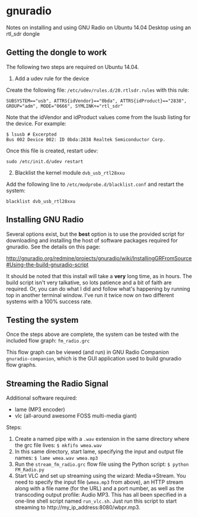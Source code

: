 # gnuradio
Notes on installing and using GNU Radio on Ubuntu 14.04 Desktop using an rtl_sdr dongle

## Getting the dongle to work
The following two steps are required on Ubuntu 14.04.

1) Add a udev rule for the device

Create the following file: ```/etc/udev/rules.d/20.rtlsdr.rules``` with this rule:
```
SUBSYSTEM=="usb", ATTRS{idVendor}=="0bda", ATTRS{idProduct}=="2838", GROUP="adm", MODE="0666", SYMLINK+="rtl_sdr"
```
Note that the idVendor and idProduct values come from the lsusb listing for the device. For example:
```
$ lsusb # Excerpted
Bus 002 Device 002: ID 0bda:2838 Realtek Semiconductor Corp.
```
Once this file is created, restart udev:
```
sudo /etc/init.d/udev restart
```
2) Blacklist the kernel module ```dvb_usb_rtl28xxu``` 

Add the following line to ```/etc/modprobe.d/blacklist.conf``` and restart the system:
```
blacklist dvb_usb_rtl28xxu
``` 

## Installing GNU Radio
Several options exist, but the **best** option is to use the provided script for downloading and installing the host of software packages required for gnuradio. See the details on this page:

http://gnuradio.org/redmine/projects/gnuradio/wiki/InstallingGRFromSource#Using-the-build-gnuradio-script

It should be noted that this install will take a **very** long time, as in hours. The build script isn't very talkative, so lots patience and a bit of faith are required. Or, you can do what I did and follow what's happening by running top in another terminal window. I've run it twice now on two different systems with a 100% success rate.

## Testing the system 
Once the steps above are complete, the system can be tested with the included flow graph: ```fm_radio.grc```

This flow graph can be viewed (and run) in GNU Radio Companion ```gnuradio-companion```, which is the GUI application used to build gnuradio flow graphs. 

## Streaming the Radio Signal
Additional software required:
* lame (MP3 encoder)
* vlc (all-around awesome FOSS multi-media giant)

Steps:

1. Create a named pipe with a ```.wav``` extension in the same directory where the grc file lives: ```$ mkfifo wmea.wav```
2. In this same directory, start lame, specifying the input and output file names: ```$ lame wmea.wav wmea.mp3```
3. Run the ```stream_fm_radio.grc``` flow file using the Python script: ```$ python FM_Radio.py```
4. Start VLC and set up streaming using the wizard: Media->Stream. You need to specify the input file (```wmea.mp3``` from above), an HTTP stream along with a file name (for the URL) and a port number, as well as the transcoding output profile: Audio MP3. This has all been specified in a one-line shell script named ```run_vlc.sh```. Just run this script to start streaming to http://my_ip_address:8080/wbpr.mp3.

